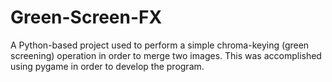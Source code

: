 # Green-Screen-FX

A Python-based project used to perform a simple chroma-keying (green screening) operation in order to merge two images. This was accomplished using pygame in order to develop the program.
